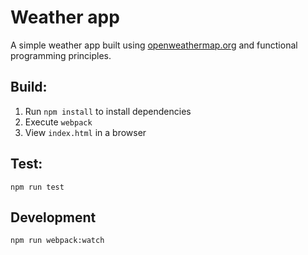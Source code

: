 # Weather app

A simple weather app built using [openweathermap.org](https://openweathermap.org/) and functional programming principles.

## Build:

1. Run `npm install` to install dependencies
3. Execute `webpack`
4. View `index.html` in a browser

## Test:

```
npm run test
```

## Development

```
npm run webpack:watch
```
